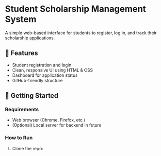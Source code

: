 # Student Scholarship Management System

A simple web-based interface for students to register, log in, and track their scholarship applications.

## 📌 Features
- Student registration and login
- Clean, responsive UI using HTML & CSS
- Dashboard for application status
- GitHub-friendly structure

## 🚀 Getting Started

### Requirements
- Web browser (Chrome, Firefox, etc.)
- (Optional) Local server for backend in future

### How to Run
1. Clone the repo:
   ```bash  git clone  https://github.com/sagar8088944870/Team1_Project/tree/master
 
